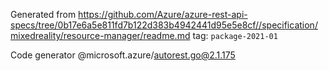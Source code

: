 Generated from https://github.com/Azure/azure-rest-api-specs/tree/0b17e6a5e811fd7b122d383b4942441d95e5e8cf//specification/mixedreality/resource-manager/readme.md tag: `package-2021-01`

Code generator @microsoft.azure/autorest.go@2.1.175


